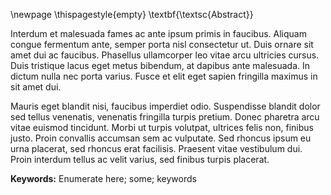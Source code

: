 <!-- Abstract -->
<!--
É a tradução do resumo para a língua inglesa, com a finalidade de facilitar a divulgação do trabalho em nível internacional, ou a tradução para o português, caso a língua dominante seja outra. Deverá ter, no máximo, 500 palavras e indicar, ao final, as key words.
-->
<!-- Do not use headings in front-matter section will be processed into TOC, as it will be processed into TOC -->
\newpage
\thispagestyle{empty}
\textbf{\textsc{Abstract}}

Interdum et malesuada fames ac ante ipsum primis in faucibus. Aliquam congue fermentum ante, semper porta nisl consectetur ut. Duis ornare sit amet dui ac faucibus. Phasellus ullamcorper leo vitae arcu ultricies cursus. Duis tristique lacus eget metus bibendum, at dapibus ante malesuada. In dictum nulla nec porta varius. Fusce et elit eget sapien fringilla maximus in sit amet dui.

Mauris eget blandit nisi, faucibus imperdiet odio. Suspendisse blandit dolor sed tellus venenatis, venenatis fringilla turpis pretium. Donec pharetra arcu vitae euismod tincidunt. Morbi ut turpis volutpat, ultrices felis non, finibus justo. Proin convallis accumsan sem ac vulputate. Sed rhoncus ipsum eu urna placerat, sed rhoncus erat facilisis. Praesent vitae vestibulum dui. Proin interdum tellus ac velit varius, sed finibus turpis placerat.

**Keywords:** Enumerate here; some; keywords





